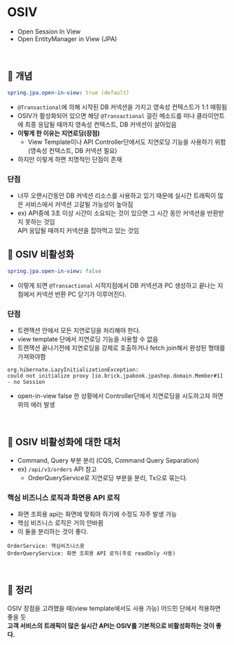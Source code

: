 # OSIV
- Open Session In View
- Open EntityManager in View (JPA)

<br>

## :pushpin: 개념
```yaml
spring.jpa.open-in-view: true (default)
```
- `@Transactional`에 의해 시작된 DB 커넥션을 가지고 영속성 컨텍스트가 1:1 매핑됨
- OSIV가 활성화되어 있으면 해당 `@Transactional` 걸린 메소드를 떠나 클라이언트에 최종 응답될 때까지 영속성 컨텍스트, DB 커넥션이 살아있음
- **이렇게 한 이유는 지연로딩(장점)**
  - View Template이나 API Controller단에서도 지연로딩 기능을 사용하기 위함(영속성 컨텍스트, DB 커넥션 필요)
- 하지만 이렇게 하면 치명적인 단점이 존재

### 단점
- 너무 오랜시간동안 DB 커넥션 리소스를 사용하고 있기 때문에 실시간 트래픽이 많은 서비스에서 커넥션 고갈될 가능성이 높아짐
- ex) API중에 3초 이상 시간이 소요되는 것이 있으면 그 시간 동안 커넥션을 반환받지 못하는 것임  
API 응답될 때까지 커넥션을 잡아먹고 있는 것임

## :pushpin: OSIV 비활성화

```yaml
spring.jpa.open-in-view: false
```
- 이렇게 되면 `@Transactional` 시작지점에서 DB 커넥션과 PC 생성하고 끝나는 지점에서 커넥션 반환 PC 닫기가 이루어진다.

### 단점
- 트랜잭션 안에서 모든 지연로딩을 처리해야 한다.
- view template 단에서 지연로딩 기능을 사용할 수 없음
- 트랜잭션 끝나기전에 지연로딩을 강제로 호출하거나 fetch join해서 완성된 형태를 가져와야함
```
org.hibernate.LazyInitializationException: 
could not initialize proxy [io.brick.jpabook.jpashop.domain.Member#1] 
- no Session
```
- open-in-view false 한 상황에서 Controller단에서 지연로딩을 시도하고자 하면 위의 에러 발생

<br>

## :pushpin: OSIV 비활성화에 대한 대처
- Command, Query 부분 분리 (CQS, Command Query Separation)
- ex) `/api/v3/orders` API 참고
  - OrderQueryService로 지연로딩 부분을 분리, Tx으로 묶는다.

### 핵심 비즈니스 로직과 화면용 API 로직

- 화면 조회용 api는 화면에 맞춰야 하기에 수정도 자주 발생 가능
- 핵심 비즈니스 로직은 거의 안바뀜
- 이 둘을 분리하는 것이 좋다.
```text
OrderService: 핵심비즈니스용
OrderQueryService: 화면 조회용 API 로직(주로 readOnly 사용)
```

<br>

## :pushpin: 정리

OSIV 장점을 고려했을 때(view template에서도 사용 가능) 어드민 단에서 적용하면 좋을 듯  
**고객 서비스의 트래픽이 많은 실시간 API는 OSIV를 기본적으로 비활성화하는 것이 좋다.**

